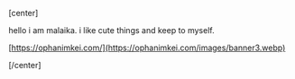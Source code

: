 [center]

hello i am malaika. i like cute things and keep to myself.

[https://ophanimkei.com/](https://ophanimkei.com/images/banner3.webp)

[/center]

<!--
**malakhims/malakhims** is a ✨ _special_ ✨ repository because its `README.md` (this file) appears on your GitHub profile.

Here are some ideas to get you started:

- 🔭 I’m currently working on ...
- 🌱 I’m currently learning ...
- 👯 I’m looking to collaborate on ...
- 🤔 I’m looking for help with ...
- 💬 Ask me about ...
- 📫 How to reach me: ...
- 😄 Pronouns: ...
- ⚡ Fun fact: ...
-->
